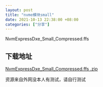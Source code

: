 ```yaml
---
layout: post
title: "nvme模块small"
date: 2021-10-13 22:38:00 +08:00
categories: ["分享"]
---
```


NvmExpressDxe\_Small\_Compressed.ffs

## 下载地址

[NvmExpressDxe\_Small\_Compressed.ffs .zip](https://blog.asbid.cn/usr/uploads/2021/10/3465048984.zip)

资源来自外网没本人有测试，请自行测试